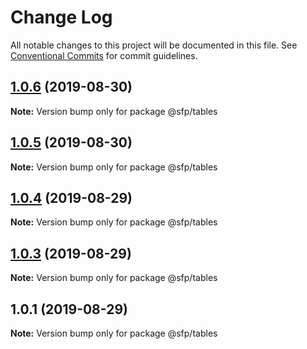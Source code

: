 # Change Log

All notable changes to this project will be documented in this file.
See [Conventional Commits](https://conventionalcommits.org) for commit guidelines.

## [1.0.6](https://github.com/sandrafp/app-react-doc/compare/@sfp/tables@1.0.5...@sfp/tables@1.0.6) (2019-08-30)

**Note:** Version bump only for package @sfp/tables





## [1.0.5](https://github.com/sandrafp/app-react-doc/compare/@sfp/tables@1.0.4...@sfp/tables@1.0.5) (2019-08-30)

**Note:** Version bump only for package @sfp/tables





## [1.0.4](https://github.com/sandrafp/app-react-doc/compare/@sfp/tables@1.0.3...@sfp/tables@1.0.4) (2019-08-29)

**Note:** Version bump only for package @sfp/tables





## [1.0.3](https://github.com/sandrafp/app-react-doc/compare/@sfp/tables@1.0.1...@sfp/tables@1.0.3) (2019-08-29)

**Note:** Version bump only for package @sfp/tables





## 1.0.1 (2019-08-29)

**Note:** Version bump only for package @sfp/tables
